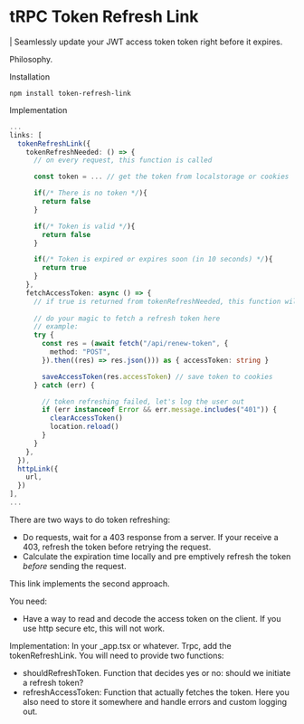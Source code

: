 # tRPC Token Refresh Link

| Seamlessly update your JWT access token token right before it expires.

Philosophy.

Installation

```
npm install token-refresh-link
```

Implementation

```ts
...
links: [
  tokenRefreshLink({
    tokenRefreshNeeded: () => {
      // on every request, this function is called

      const token = ... // get the token from localstorage or cookies

      if(/* There is no token */){
        return false
      }

      if(/* Token is valid */){
        return false
      }

      if(/* Token is expired or expires soon (in 10 seconds) */){
        return true
      }
    },
    fetchAccessToken: async () => {
      // if true is returned from tokenRefreshNeeded, this function will be called
      
      // do your magic to fetch a refresh token here
      // example:
      try {
        const res = (await fetch("/api/renew-token", {
          method: "POST",
        }).then((res) => res.json())) as { accessToken: string }

        saveAccessToken(res.accessToken) // save token to cookies
      } catch (err) {

        // token refreshing failed, let's log the user out
        if (err instanceof Error && err.message.includes("401")) {
          clearAccessToken()
          location.reload()
        }
      }
    },
  }),
  httpLink({
    url,
  })
],
...
```

There are two ways to do token refreshing:

- Do requests, wait for a 403 response from a server. If your receive a 403, refresh the token before retrying the request.
- Calculate the expiration time locally and pre emptively refresh the token _before_ sending the request.

This link implements the second approach.

You need:

- Have a way to read and decode the access token on the client. If you use http secure etc, this will not work.

Implementation:
In your _app.tsx or whatever. Trpc, add the tokenRefreshLink.
You will need to provide two functions:

- shouldRefreshToken. Function that decides yes or no: should we initiate a refresh token?
- refreshAccessToken: Function that actually fetches the token. Here you also need to store it somewhere and handle errors and custom logging out.
